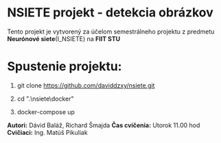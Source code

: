 NSIETE projekt - detekcia obrázkov
==================================

Tento projekt je vytvorený za účelom semestrálneho projektu z predmetu
**Neurónové siete**(I_NSIETE) na **FIIT STU**

Spustenie projektu:
===================

1.  git clone https://github.com/daviddzxy/nsiete.git

2.  cd ".\\nsiete\\docker"

3.  docker-compose up

**Autori:** Dávid Baláž, Richard Šmajda **Čas cvičenia:** Utorok 11.00 hod
**Cvičiaci:** Ing. Matúš Pikuliak
